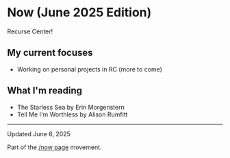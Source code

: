 # Now (June 2025 Edition)

Recurse Center!

## My current focuses

* Working on personal projects in RC (more to come)

## What I'm reading

* The Starless Sea by Erin Morgenstern
* Tell Me I'm Worthless by Alison Rumfitt

---

Updated June 6, 2025

Part of the [/now page](https://nownownow.com/about) movement.
